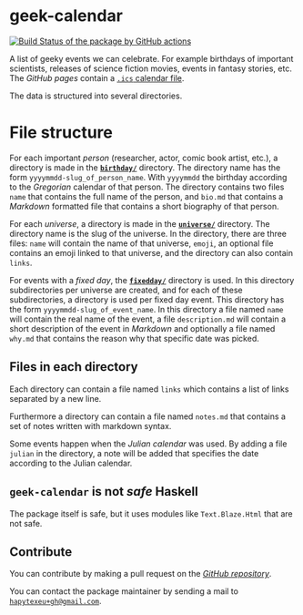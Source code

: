 # geek-calendar

[![Build Status of the package by GitHub actions](https://github.com/hapytex/geek-calendar/actions/workflows/build-ci.yml/badge.svg)](https://github.com/hapytex/geek-calendar/actions/workflows/build-ci.yml)

A list of geeky events we can celebrate. For example birthdays of important
scientists, releases of science fiction movies, events in fantasy stories, etc.
The *GitHub pages* contain a [`.ics` calendar file](https://hapytex.github.io/geek-calendar/geek-calendar.ics).

The data is structured into several directories.

# File structure

For each important *person* (researcher, actor, comic book artist, etc.),
a directory is made in the [**`birthday/`**](birthday/)
directory. The directory name has the form `yyyymmdd-slug_of_person_name`. With
`yyyymmdd` the birthday according to the *Gregorian* calendar of that person.
The directory contains two files `name` that contains the full name of the
person, and `bio.md` that contains a *Markdown* formatted file that contains a
short biography of that person.

For each *universe*, a directory is made in the [**`universe/`**](universe/)
directory. The directory name is the slug of the universe. In the directory, there
are three files: `name` will contain the name of that universe, `emoji`, an optional
file contains an emoji linked to that universe, and the directory can also contain
`links`.

For events with a *fixed day*, the [**`fixedday/`**](fixedday/) directory is used.
In this directory subdirectories per universe are created, and for each of these
subdirectories, a directory is used per fixed day event. This directory has the form
`yyyymmdd-slug_of_event_name`. In this directory a file named `name` will contain the
real name of the event, a file `description.md` will contain a short description of the
event in *Markdown* and optionally a file named `why.md` that contains the reason
why that specific date was picked.

## Files in each directory

Each directory can contain a file named `links` which contains a list of links
separated by a new line.

Furthermore a directory can contain a file named `notes.md` that contains a set
of notes written with markdown syntax.

Some events happen when the *Julian calendar* was used. By adding a file
`julian` in the directory, a note will be added that specifies the date
according to the Julian calendar.

## `geek-calendar` is not *safe* Haskell

The package itself is safe, but it uses modules like `Text.Blaze.Html` that are
not safe.

## Contribute

You can contribute by making a pull request on the [*GitHub
repository*](https://github.com/hapytex/geek-calendar).

You can contact the package maintainer by sending a mail to
[`hapytexeu+gh@gmail.com`](mailto:hapytexeu+gh@gmail.com).

